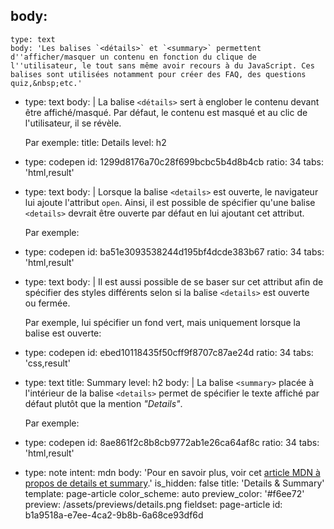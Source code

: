 body:
  -
    type: text
    body: 'Les balises `<détails>` et `<summary>` permettent d''afficher/masquer un contenu en fonction du clique de l''utilisateur, le tout sans même avoir recours à du JavaScript. Ces balises sont utilisées notamment pour créer des FAQ, des questions quiz,&nbsp;etc.'
  -
    type: text
    body: |
      La balise `<détails>` sert à englober le contenu devant être affiché/masqué. Par défaut, le contenu est masqué et au clic de l'utilisateur, il se&nbsp;révèle.
      
      Par exemple:
    title: Details
    level: h2
  -
    type: codepen
    id: 1299d8176a70c28f699bcbc5b4d8b4cb
    ratio: 34
    tabs: 'html,result'
  -
    type: text
    body: |
      Lorsque la balise `<details>` est ouverte, le navigateur lui ajoute l'attribut `open`. Ainsi, il est possible de spécifier qu'une balise `<details>` devrait être ouverte par défaut en lui ajoutant cet&nbsp;attribut.
      
      Par exemple:
  -
    type: codepen
    id: ba51e3093538244d195bf4dcde383b67
    ratio: 34
    tabs: 'html,result'
  -
    type: text
    body: |
      Il est aussi possible de se baser sur cet attribut afin de spécifier des styles différents selon si la balise `<details>` est ouverte ou&nbsp;fermée.
      
      Par exemple, lui spécifier un fond vert, mais uniquement lorsque la balise est ouverte:
  -
    type: codepen
    id: ebed10118435f50cff9f8707c87ae24d
    ratio: 34
    tabs: 'css,result'
  -
    type: text
    title: Summary
    level: h2
    body: |
      La balise `<summary>` placée à l'intérieur de la balise `<details>` permet de spécifier le texte affiché par défaut plutôt que la mention&nbsp;_"Details"_.
      
      Par exemple:
  -
    type: codepen
    id: 8ae861f2c8b8cb9772ab1e26ca64af8c
    ratio: 34
    tabs: 'html,result'
  -
    type: note
    intent: mdn
    body: 'Pour en savoir plus, voir cet [article MDN à propos de details et&nbsp;summary](https://developer.mozilla.org/fr/docs/Web/HTML/Element/details).'
is_hidden: false
title: 'Details & Summary'
template: page-article
color_scheme: auto
preview_color: '#f6ee72'
preview: /assets/previews/details.png
fieldset: page-article
id: b1a9518a-e7ee-4ca2-9b8b-6a68ce93df6d
